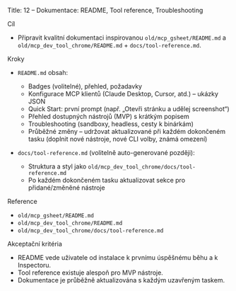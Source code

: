 Title: 12 – Dokumentace: README, Tool reference, Troubleshooting

Cíl

- Připravit kvalitní dokumentaci inspirovanou `old/mcp_gsheet/README.md` a `old/mcp_dev_tool_chrome/README.md` + `docs/tool-reference.md`.

Kroky

- `README.md` obsah:
  - Badges (volitelné), přehled, požadavky
  - Konfigurace MCP klientů (Claude Desktop, Cursor, atd.) – ukázky JSON
  - Quick Start: první prompt (např. „Otevři stránku a udělej screenshot“)
  - Přehled dostupných nástrojů (MVP) s krátkým popisem
  - Troubleshooting (sandboxy, headless, cesty k binárkám)
  - Průběžné změny – udržovat aktualizované při každém dokončeném tasku (doplnit nové nástroje, nové CLI volby, známá omezení)

- `docs/tool-reference.md` (volitelně auto-generované později):
  - Struktura a styl jako `old/mcp_dev_tool_chrome/docs/tool-reference.md`
  - Po každém dokončeném tasku aktualizovat sekce pro přidané/změněné nástroje

Reference

- `old/mcp_gsheet/README.md`
- `old/mcp_dev_tool_chrome/README.md`
- `old/mcp_dev_tool_chrome/docs/tool-reference.md`

Akceptační kritéria

- README vede uživatele od instalace k prvnímu úspěšnému běhu a k Inspectoru.
- Tool reference existuje alespoň pro MVP nástroje.
 - Dokumentace je průběžně aktualizována s každým uzavřeným taskem.
